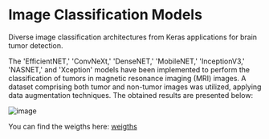# Image Classification Models
Diverse image classification architectures from Keras applications for brain tumor detection.



The 'EfficientNET,' 'ConvNeXt,' 'DenseNET,' 'MobileNET,' 'InceptionV3,' 'NASNET,' and 'Xception' models have been implemented to perform the classification of tumors in magnetic resonance imaging (MRI) images. A dataset comprising both tumor and non-tumor images was utilized, applying data augmentation techniques. The obtained results are presented below:  





![image](https://github.com/reisguilherme/ImageClassificationModels/assets/91914800/12c35a0f-6e5b-44b7-8510-435299b2e707)



You can find the weigths here: [weigths](https://drive.google.com/drive/folders/11WTnJWdPYHr6X3yZolx4A23ggMHhpugN?usp=sharing)
